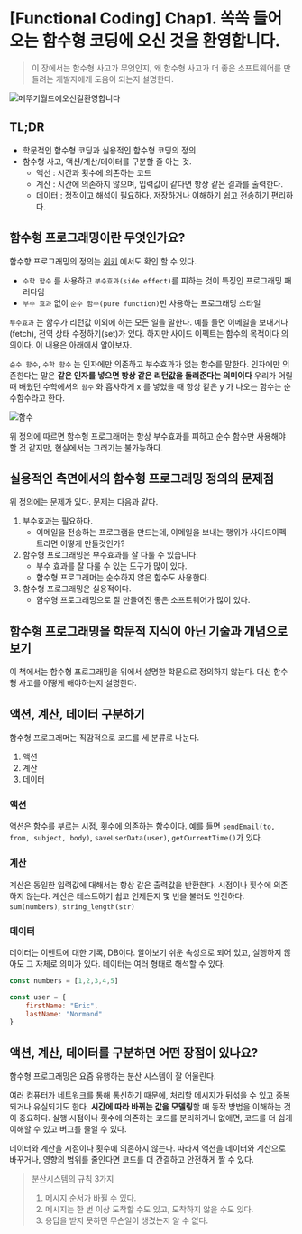 # [Functional Coding] Chap1. 쏙쏙 들어오는 함수형 코딩에 오신 것을 환영합니다.
> 이 장에서는 함수형 사고가 무엇인지, 왜 함수형 사고가 더 좋은 소프트웨어를 만들려는 개발자에게 도움이 되는지 설명한다.

![메뚜기월드에오신걸환영합니다](https://mblogthumb-phinf.pstatic.net/20130107_271/somblog_1357489423438aiKdr_JPEG/15.jpg?type=w2)

## TL;DR
- 학문적인 함수형 코딩과 실용적인 함수형 코딩의 정의.
- 함수형 사고, 액션/계산/데이터를 구분할 줄 아는 것.
	- 액선 : 시간과 횟수에 의존하는 코드
	- 계산 : 시간에 의존하지 않으며, 입력값이 같다면 항상 같은 결과를 출력한다.
	- 데이터 : 정적이고 해석이 필요하다. 저장하거나 이해하기 쉽고 전송하기 편리하다.

## 함수형 프로그래밍이란 무엇인가요?
함수향 프로그래밍의 정의는 [위키](https://ko.wikipedia.org/wiki/%ED%95%A8%EC%88%98%ED%98%95_%ED%94%84%EB%A1%9C%EA%B7%B8%EB%9E%98%EB%B0%8D) 에서도 확인 할 수 있다.
- `수학 함수` 를 사용하고 `부수효과(side effect)`를 피하는 것이 특징인 프로그래밍 패러다임
- `부수 효과` 없이 `순수 함수(pure function)`만 사용하는 프로그래밍 스타일

`부수효과` 는 함수가 리턴값 이외에 하는 모든 일을 말한다. 예를 들면 이메일을 보내거나(fetch), 전역 상태 수정하기(set)가 있다. 하지만 사이드 이펙트는 함수의 목적이다 의의이다. 이 내용은 아래에서 알아보자.

`순수 함수`, `수학 함수` 는 인자에만 의존하고 부수효과가 없는 함수를 말한다. 인자에만 의존한다는 말은 **같은 인자를 넣으면 항상 같은 리턴값을 돌러준다는 의미이다**
우리가 어릴 때 배웠던 수학에서의 `함수` 와 흡사하게 x 를 넣었을 때 항상 같은 y 가 나오는 함수는 순수함수라고 한다.

![함수](https://upload.wikimedia.org/wikipedia/commons/thumb/3/3b/Function_machine2.svg/220px-Function_machine2.svg.png)

위 정의에 따르면 함수형 프로그래머는 항상 부수효과를 피하고 순수 함수만 사용해야 할 것 같지만, 현실에서는 그러기는 불가능하다.

## 실용적인 측면에서의 함수형 프로그래밍 정의의 문제점
위 정의에는 문제가 있다. 문제는 다음과 같다.
1. 부수효과는 필요하다.
	- 이메일을 전송하는 프로그램을 만드는데, 이메일을 보내는 행위가 사이드이펙트라면 어떻게 만들것인가?
2. 함수형 프로그래밍은 부수효과를 잘 다룰 수 있습니다.
	- 부수 효과를 잘 다룰 수 있는 도구가 많이 있다.
	- 함수형 프로그래머는 순수하지 않은 함수도 사용한다.
3. 함수형 프로그래밍은 실용적이다.
	- 함수형 프로그래밍으로 잘 만들어진 좋은 소프트웨어가 많이 있다.

## 함수형 프로그래밍을 학문적 지식이 아닌 기술과 개념으로 보기
이 책에서는 함수형 프로그래밍을 위에서 설명한 학문으로 정의하지 않는다. 대신 함수형 사고를 어떻게 해야하는지 설명한다.

## 액션, 계산, 데이터 구분하기
함수형 프로그래머는 직감적으로 코드를 세 분류로 나눈다.
1. 액션
2. 계산
3. 데이터

### 액션
액션은 함수를 부르는 시점, 횟수에 의존하는 함수이다.
예를 들면 `sendEmail(to, from, subject, body)`, `saveUserData(user)`, `getCurrentTime()`가 있다.

### 계산
계산은 동일한 입력값에 대해서는 항상 같은 출력값을 반환한다. 시점이나 횟수에 의존하지 않는다. 계산은 테스트하기 쉽고 언제든지 몇 번을 불러도 안전하다.
`sum(numbers)`, `string_length(str)`

### 데이터
데이터는 이벤트에 대한 기록, DB이다. 알아보기 쉬운 속성으로 되어 있고, 실행하지 않아도 그 자체로 의미가 있다. 데이터는 여러 형태로 해석할 수 있다.
```js
const numbers = [1,2,3,4,5]

const user = {
	firstName: "Eric",
	lastName: "Normand"
}

```

## 액션, 계산, 데이터를 구분하면 어떤 장점이 있나요?
함수형 프로그래밍은 요즘 유행하는 분산 시스템이 잘 어울린다.

여러 컴퓨터가 네트워크를 통해 통신하기 때문에, 처리할 메시지가 뒤섞을 수 있고 중복되거나 유실되기도 한다. **시간에 따라 바뀌는 값을 모델링**할 때 동작 방법을 이해하는 것이 중요하다. 실행 시점이나 횟수에 의존하는 코드를 분리하거나 없애면, 코드를 더 쉽게 이해할 수 있고 버그를 줄일 수 있다.

데이터와 계산을 시점이나 횟수에 의존하지 않는다. 따라서 액션을 데이터와 계산으로 바꾸거나, 영향의 범위를 줄인다면 코드를 더 간결하고 안전하게 짤 수 있다.

> 분산시스템의 규칙 3가지
> 1. 메시지 순서가 바뀔 수 있다.
> 2. 메시지는 한 번 이상 도착할 수도 있고, 도착하지 않을 수도 있다.
> 3. 응답을 받지 못하면 무슨일이 생겼는지 알 수 없다.